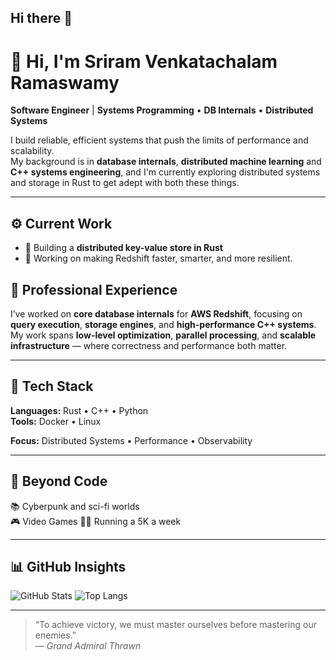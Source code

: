 ## Hi there 👋

<!--
**Skeletrox/Skeletrox** is a ✨ _special_ ✨ repository because its `README.md` (this file) appears on your GitHub profile.

Here are some ideas to get you started:

- 🔭 I’m currently working on ...
- 🌱 I’m currently learning ...
- 👯 I’m looking to collaborate on ...
- 🤔 I’m looking for help with ...
- 💬 Ask me about ...
- 📫 How to reach me: ...
- 😄 Pronouns: ...
- ⚡ Fun fact: ...
-->
# 👋 Hi, I'm Sriram Venkatachalam Ramaswamy

**Software Engineer** | **Systems Programming** • **DB Internals** • **Distributed Systems**

I build reliable, efficient systems that push the limits of performance and scalability.  
My background is in **database internals**, **distributed machine learning** and **C++ systems engineering**, and I'm currently exploring distributed systems and storage in Rust to get adept with both these things.


---

## ⚙️ Current Work
- 🦀 Building a **distributed key-value store in Rust**
- 🚀 Working on making Redshift faster, smarter, and more resilient.

## 💼 Professional Experience
I’ve worked on **core database internals** for **AWS Redshift**, focusing on **query execution**, **storage engines**, and **high-performance C++ systems**.  
My work spans **low-level optimization**, **parallel processing**, and **scalable infrastructure** — where correctness and performance both matter.

---

## 🧰 Tech Stack
**Languages:** Rust • C++ • Python  
**Tools:** Docker • Linux

**Focus:** Distributed Systems • Performance • Observability  

---

## 🌌 Beyond Code
📚 Cyberpunk and sci-fi worlds  
🎮 Video Games
🏃‍♂️ Running a 5K a week

---

## 📊 GitHub Insights
![GitHub Stats](https://github-readme-stats.vercel.app/api?username=skeletrox&show_icons=true&theme=tokyonight&hide_border=true&rank_icon=github&show=prs_merged,issues)
![Top Langs](https://github-readme-stats.vercel.app/api/top-langs/?username=skeletrox&layout=compact&theme=tokyonight&hide_border=true)

---

> “To achieve victory, we must master ourselves before mastering our enemies.”  
> — *Grand Admiral Thrawn*

